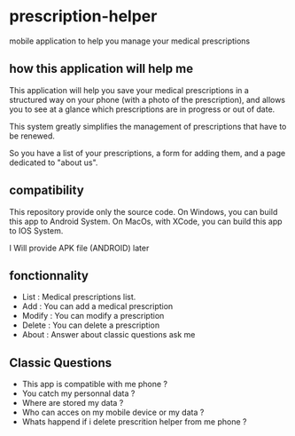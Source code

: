 # prescription-helper

mobile application to help you manage your medical prescriptions

## how this application will help me

This application will help you save your medical prescriptions in a structured way on your phone (with a photo of the prescription), and allows you to see at a glance which prescriptions are in progress or out of date.

This system greatly simplifies the management of prescriptions that have to be renewed.

So you have a list of your prescriptions, a form for adding them, and a page dedicated to "about us".

## compatibility

This repository provide only the source code. 
On Windows, you can build this app to Android System.
On MacOs, with XCode, you can build this app to IOS System.

I Will provide APK file (ANDROID) later

## fonctionnality

* List : Medical prescriptions list.
* Add : You can add a medical prescription
* Modify : You can modify a prescription
* Delete : You can delete a prescription
* About : Answer about classic questions ask me

## Classic Questions

- This app is compatible with me phone ?
- You catch my personnal data ?
- Where are stored my data ?
- Who can acces on my mobile device or my data ?
- Whats happend if i delete prescrition helper from me phone ?
